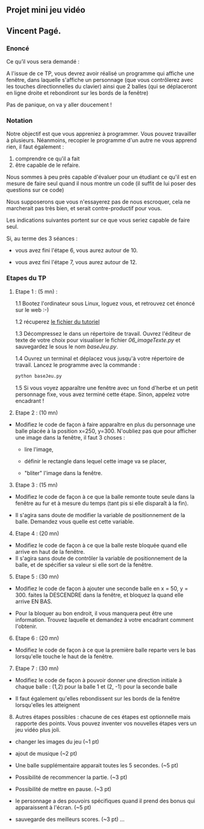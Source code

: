 ## Projet mini jeu vidéo
## Vincent Pagé.

### Enoncé
Ce qu’il vous sera demandé :

A l'issue de ce TP, vous devrez avoir réalisé un programme qui affiche une fenêtre, dans
laquelle s'affiche un personnage (que vous contrôlerez avec les touches directionnelles du
clavier) ainsi que 2 balles (qui se déplaceront en ligne droite et rebondiront sur les bords de la
fenêtre)

Pas de panique, on va y aller doucement !

### Notation

Notre objectif est que vous appreniez à programmer. Vous pouvez travailler à plusieurs. Néanmoins, recopier le programme d'un autre ne vous apprend rien, il faut également :
1. comprendre ce qu'il a fait
2. être capable de le refaire.

Nous sommes à peu près capable d'évaluer pour un étudiant ce qu'il est en mesure de faire seul quand il nous montre un code (il suffit de lui poser des questions sur ce code)

Nous supposerons que vous n'essayerez pas de nous escroquer, cela ne marcherait pas très bien, et serait contre-productif pour vous.

Les indications suivantes portent sur ce que vous seriez capable de faire seul.

Si, au terme des 3 séances :

- vous avez fini l'étape 6, vous aurez autour de 10.

- vous avez fini l'étape 7, vous aurez autour de 12.


### Etapes du TP

1. Etape 1 : (5 mn) :

    1.1 Bootez l'ordinateur sous Linux, loguez vous, et retrouvez cet énoncé sur le web :-)

    1.2 récuperez [le fichier du tutoriel](Sources/tutos.zip)

    1.3 Décompressez le dans un répertoire de travail. Ouvrez l'éditeur de texte de votre choix pour visualiser le fichier *06_imageTexte.py* et sauvegardez le sous le nom *baseJeu.py*.

    1.4 Ouvrez un terminal et déplacez vous jusqu'à
    votre répertoire de travail. Lancez le programme avec la commande :
    ```bash
    python baseJeu.py
    ```

    1.5 Si vous voyez apparaître une fenêtre avec
    un fond d'herbe et un petit personnage fixe,
    vous avez terminé cette étape. Sinon, appelez
    votre encadrant !

2. Etape 2 : (10 mn)

  - Modifiez le code de façon à faire apparaître en plus du personnage une balle placée à la position x=250, y=300.
  N'oubliez pas que pour afficher une image dans la fenêtre, il faut 3 choses :

    - lire l'image,

    - définir le rectangle dans lequel cette image va se placer,

    - "bliter" l'image dans la fenêtre.

3. Etape 3 : (15 mn)

  - Modifiez le code de façon à ce que la balle remonte toute seule dans la fenêtre au fur et à mesure du temps (tant pis si elle disparaît à la fin).

  - Il s'agira sans doute de modifier la variable de positionnement de la balle. Demandez vous quelle est cette variable.

4. Etape 4 : (20 mn)

  - Modifiez le code de façon à ce que la balle
  reste bloquée quand elle arrive en haut de la
  fenêtre.
  - Il s'agira sans doute de contrôler  la variable
  de positionnement de la balle, et de spécifier sa
  valeur si elle sort de la fenêtre.

5. Etape 5 : (30 mn)

  - Modifiez le code de façon à ajouter une seconde balle en x = 50, y = 300. faites la DESCENDRE dans la fenêtre, et bloquez la quand elle arrive EN BAS.

  - Pour la bloquer au bon endroit, il vous manquera
  peut être une information. Trouvez laquelle et
  demandez à votre encadrant comment l'obtenir.

6. Etape 6 : (20 mn)

  - Modifiez le code de façon à ce que la première
  balle reparte vers le bas lorsqu'elle touche le
  haut de la fenêtre.

7. Etape 7 : (30 mn)

  - Modifiez le code de façon à pouvoir donner une direction initiale à chaque balle : (1,2) pour la balle 1 et (2, -1) pour la seconde balle

  - Il faut également qu'elles rebondissent sur les bords de la fenêtre lorsqu'elles les atteignent

8. Autres étapes possibles : chacune de ces étapes est optionnelle mais rapporte des points. Vous pouvez inventer vos nouvelles étapes vers un jeu vidéo plus joli.

  - changer les images du jeu (~1 pt)

  - ajout de musique (~2 pt)

  - Une balle supplémentaire apparait toutes les 5 secondes. (~5 pt)

  - Possibilité de recommencer la partie. (~3 pt)

  - Possibilité de mettre en pause. (~3 pt)

  - le personnage a des pouvoirs spécifiques quand il prend des bonus qui apparaissent à l'écran. (~5 pt)

  - sauvegarde des meilleurs scores. (~3 pt)
...
